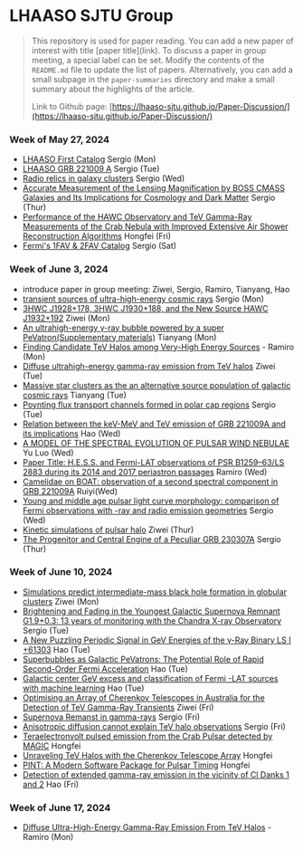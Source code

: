 # LHAASO SJTU Group

> This repository is used for paper reading. You can add a new paper of interest with title \[paper title\]\(link\). 
> To discuss a paper in group meeting, a special label can be set. Modify the contents of the `README.md` file to update the list of papers. Alternatively, you can add a small subpage in the `paper-summaries` directory and make a small summary about the highlights of the article.
>
> Link to Github page: [https://lhaaso-sjtu.github.io/Paper-Discussion/](https://lhaaso-sjtu.github.io/Paper-Discussion/)

### Week of May 27, 2024
* [LHAASO First Catalog](paper-summaries/summary_1.md) Sergio (Mon)
* [LHAASO GRB 221009 A](https://www.science.org/doi/10.1126/sciadv.adj2778) Sergio (Tue)
* [Radio relics in galaxy clusters](https://doi.org/10.1093/mnras/stad3154) Sergio (Wed)
* [Accurate Measurement of the Lensing Magnification by BOSS CMASS Galaxies and Its Implications for Cosmology and Dark Matter](https://arxiv.org/abs/2405.16484) Sergio (Thur)
* [Performance of the HAWC Observatory and TeV Gamma-Ray Measurements of the Crab Nebula with Improved Extensive Air Shower Reconstruction Algorithms](https://arxiv.org/abs/2405.06050) Hongfei (Fri)
* [Fermi's 1FAV & 2FAV Catalog](paper-summaries/summary_2fav.md) Sergio (Sat)

### Week of June 3, 2024
* introduce paper in group meeting: Ziwei, Sergio, Ramiro, Tianyang, Hao 
* [transient sources of ultra-high-energy cosmic rays](paper-summaries/summary_uhecrsSFR.md) Sergio (Mon)
* [3HWC J1928+178, 3HWC J1930+188, and the New Source HAWC J1932+192](paper-summaries/summary_ziwei.md) Ziwei (Mon)
* [An ultrahigh-energy γ-ray bubble powered by a super PeVatron(Supplementary materials)](https://ars.els-cdn.com/content/image/1-s2.0-S209592732300912X-mmc1.pdf) Tianyang (Mon)
* [Finding Candidate TeV Halos among Very-High Energy Sources](paper-summaries/summary_find_halos_tev.md) - Ramiro (Mon)
* [Diffuse ultrahigh-energy gamma-ray emission from TeV halos](paper-summaries/summary_ziwei.md) Ziwei (Tue)
* [Massive star clusters as the an alternative source population of galactic cosmic rays](https://link.springer.com/article/10.1007/s12210-019-00819-3) Tianyang (Tue)
* [Poynting flux transport channels formed in polar cap regions](paper-summaries/summary_polarcap.md)  Sergio (Tue)
* [Relation between the keV-MeV and TeV emission of GRB 221009A and its implications](https://arxiv.org/pdf/2404.03229v1) Hao (Wed)
* [A MODEL OF THE SPECTRAL EVOLUTION OF PULSAR WIND NEBULAE](https://iopscience.iop.org/article/10.1088/0004-637X/715/2/1248/pdf) Yu Luo (Wed)
* [Paper Title: H.E.S.S. and Fermi-LAT observations of PSR B1259–63/LS 2883 during its 2014 and 2017 periastron passages](paper-summaries/summary_binary_hess.md) Ramiro (Wed)
* [Camelidae on BOAT: observation of a second spectral component in GRB 221009A](https://arxiv.org/abs/2405.15855) Ruiyi(Wed)
* [Young and middle age pulsar light curve morphology: comparison of Fermi observations with 
-ray and radio emission geometries](paper-summaries/PulsarLightCurveMorphology.md) Sergio (Wed)
* [Kinetic simulations of pulsar halo](paper-summaries/summary_ziwei.md) Ziwei (Thur)
* [The Progenitor and Central Engine of a Peculiar GRB 230307A](paper-summaries/summary_grb230307aI.md) Sergio (Thur)

### Week of June 10, 2024
* [Simulations predict intermediate-mass black hole formation in globular clusters](paper-summaries/summary_ziwei.md) Ziwei (Mon)
* [Brightening and Fading in the Youngest Galactic Supernova Remnant G1.9+0.3: 13 years of monitoring with the Chandra X-ray Observatory](paper-summaries/brighteningofYounSNR.md) Sergio (Tue)
* [A New Puzzling Periodic Signal in GeV Energies of the γ-Ray Binary LS I +61303](https://arxiv.org/pdf/2406.02042v1) Hao (Tue)
* [Superbubbles as Galactic PeVatrons: The Potential Role of Rapid Second-Order Fermi Acceleration](https://arxiv.org/pdf/2406.03555v1) Hao (Tue)
* [Galactic center GeV excess and classification of Fermi -LAT sources with machine learning](https://arxiv.org/pdf/2406.03990v1) Hao (Tue)
* [Optimising an Array of Cherenkov Telescopes in Australia for the Detection of TeV Gamma-Ray Transients](paper-summaries/summary_ziwei.md) Ziwei (Fri)
* [Supernova Remanst in gamma-rays](paper-summaries/snrgammarays.md) Sergio (Fri)
* [Anisotropic diffusion cannot explain TeV halo observations](paper-summaries/anydifnoTeVHalo.md) Sergio (Fri)
* [Teraelectronvolt pulsed emission from the Crab Pulsar detected by MAGIC](https://www.aanda.org/articles/aa/pdf/2016/01/aa26853-15.pdf) Hongfei
* [Unraveling TeV Halos with the Cherenkov Telescope Array](https://arxiv.org/pdf/2312.10232) Hongfei
* [PINT: A Modern Software Package for Pulsar Timing](https://iopscience.iop.org/article/10.3847/1538-4357/abe62f/pdf) Hongfei
* [Detection of extended gamma-ray emission in the vicinity of Cl Danks 1 and 2](https://arxiv.org/pdf/2406.03320v1) Hao (Fri)

### Week of June 17, 2024
* [Diffuse Ultra-High-Energy Gamma-Ray Emission From TeV Halos](paper-summaries/summary_diffuse_tev.md) - Ramiro (Mon)

